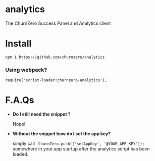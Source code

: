 # analytics
The ChurnZero Success Panel and Analytics client 

# Install
`npm i https://github.com/churnzero/analytics`

### Using webpack?
`require('script-loader!churnzero-analytics');`

# F.A.Qs
- __Do I still need the snippet ?__

  Nope!
  
- __Without the snippet how do I set the app key?__

  simply call ` ChurnZero.push(['setAppKey', '@YOUR_APP_KEY']);` somewhere in your app startup after the analytics script has been loaded.
  
